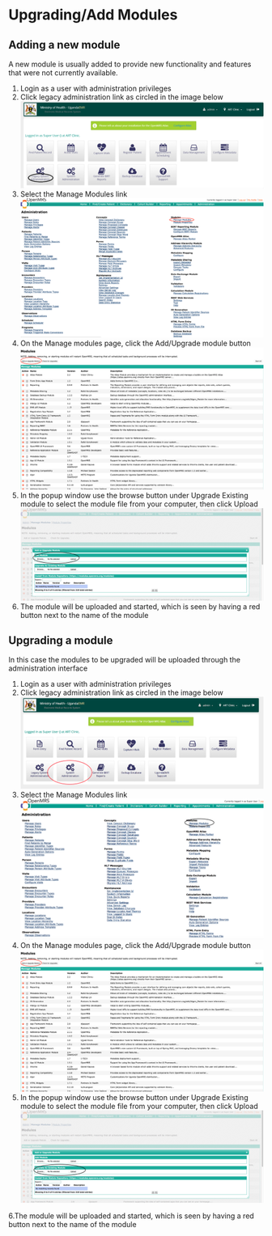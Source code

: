 # Upgrading/Add Modules

## Adding a new module

A new module is usually added to provide new functionality and features that were not currently available.  
1. Login as a user with administration privileges  
2. Click legacy administration link as circled in the image below  
![](../.gitbook/assets/legacy_system%20administration_link.png)  
3. Select the Manage Modules link  
![](../.gitbook/assets/legacy_admin_manage_modules.png)  
4. On the Manage modules page, click the Add/Upgrade module button  
![](../.gitbook/assets/legacy_admin_add_module.png)  
5. In the popup window use the browse button under Upgrade Existing module to select the module file from your computer, then click Upload  
![](../.gitbook/assets/upload_new_module.png)  
6. The module will be uploaded and started, which is seen by having a red button next to the name of the module

## Upgrading a module

In this case the modules to be upgraded will be uploaded through the administration interface  
1. Login as a user with administration privileges  
2. Click legacy administration link as circled in the image below  
![](../.gitbook/assets/system_administration_link.png)  
3. Select the Manage Modules link  
![](../.gitbook/assets/manage_modules_link.png)  
4. On the Manage modules page, click the Add/Upgrade module button  
![](../.gitbook/assets/legacy_admin_add_module%20%281%29.png)  
5. In the popup window use the browse button under Upgrade Existing module to select the module file from your computer, then click Upload![](../.gitbook/assets/upgrade_existing_module.png)

6.The module will be uploaded and started, which is seen by having a red button next to the name of the module

